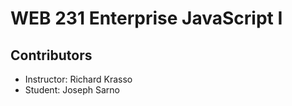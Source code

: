 # WEB 231 Enterprise JavaScript I

## Contributors
- Instructor: Richard Krasso
- Student: Joseph Sarno
